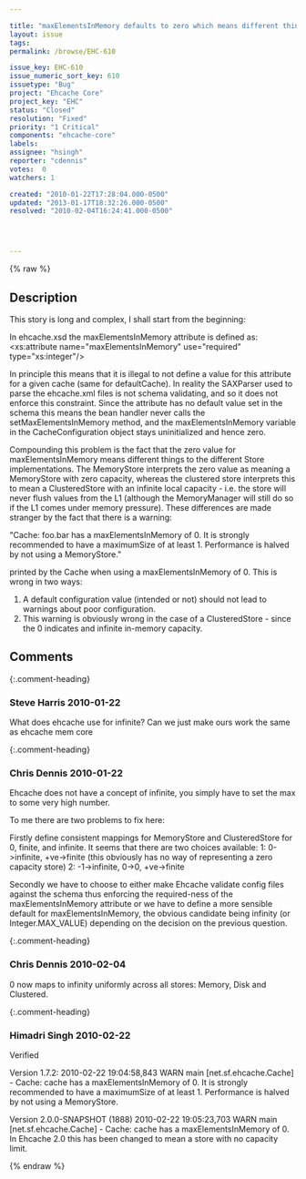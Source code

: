 ```yaml
---

title: "maxElementsInMemory defaults to zero which means different things to MemoryStore and ClusteredStore"
layout: issue
tags: 
permalink: /browse/EHC-610

issue_key: EHC-610
issue_numeric_sort_key: 610
issuetype: "Bug"
project: "Ehcache Core"
project_key: "EHC"
status: "Closed"
resolution: "Fixed"
priority: "1 Critical"
components: "ehcache-core"
labels: 
assignee: "hsingh"
reporter: "cdennis"
votes:  0
watchers: 1

created: "2010-01-22T17:28:04.000-0500"
updated: "2013-01-17T18:32:26.000-0500"
resolved: "2010-02-04T16:24:41.000-0500"




---
```


{% raw %}

## Description

<div markdown="1" class="description">

This story is long and complex, I shall start from the beginning:

In ehcache.xsd the maxElementsInMemory attribute is defined as: 
<xs:attribute name="maxElementsInMemory" use="required" type="xs:integer"/>

In principle this means that it is illegal to not define a value for this attribute for a given cache (same for defaultCache).  In reality the SAXParser used to parse the ehcache.xml files is not schema validating, and so it does not enforce this constraint.  Since the attribute has no default value set in the schema this means the bean handler never calls the setMaxElementsInMemory method, and the maxElementsInMemory variable in the CacheConfiguration object stays uninitialized and hence zero.

Compounding this problem is the fact that the zero value for maxElementsInMemory means different things to the different Store implementations.  The MemoryStore interprets the zero value as meaning a MemoryStore with zero capacity, whereas the clustered store interprets this to mean a ClusteredStore with an infinite local capacity - i.e. the store will never flush values from the L1 (although the MemoryManager will still do so if the L1 comes under memory pressure).  These differences are made stranger by the fact that there is a warning:

"Cache: foo.bar has a maxElementsInMemory of 0. It is strongly recommended to have a maximumSize of at least 1. Performance is halved by not using a MemoryStore."

printed by the Cache when using a maxElementsInMemory of 0.  This is wrong in two ways:

1. A default configuration value (intended or not) should not lead to warnings about poor configuration.
2. This warning is obviously wrong in the case of a ClusteredStore - since the 0 indicates and infinite in-memory capacity.

</div>

## Comments


{:.comment-heading}
### **Steve Harris** <span class="date">2010-01-22</span>

<div markdown="1" class="comment">

What does ehcache use for infinite?
Can we just make ours work the same as ehcache mem core

</div>


{:.comment-heading}
### **Chris Dennis** <span class="date">2010-01-22</span>

<div markdown="1" class="comment">

Ehcache does not have a concept of infinite, you simply have to set the max to some very high number.

To me there are two problems to fix here:

Firstly define consistent mappings for MemoryStore and ClusteredStore for 0, finite, and infinite.  It seems that there are two choices available:
1: 0->infinite, +ve->finite (this obviously has no way of representing a zero capacity store)
2: -1->infinite, 0->0, +ve->finite

Secondly we have to choose to either make Ehcache validate config files against the schema thus enforcing the required-ness of the maxElementsInMemory attribute or we have to define a more sensible default for maxElementsInMemory, the obvious candidate being infinity (or Integer.MAX\_VALUE) depending on the decision on the previous question.

</div>


{:.comment-heading}
### **Chris Dennis** <span class="date">2010-02-04</span>

<div markdown="1" class="comment">

0 now maps to infinity uniformly across all stores: Memory, Disk and Clustered.

</div>


{:.comment-heading}
### **Himadri Singh** <span class="date">2010-02-22</span>

<div markdown="1" class="comment">

Verified 

Version 1.7.2:
2010-02-22 19:04:58,843 WARN main [net.sf.ehcache.Cache] - Cache: cache has a maxElementsInMemory of 0. It is strongly recommended to have a maximumSize of at least 1. Performance is halved by not using a MemoryStore.

Version 2.0.0-SNAPSHOT (1888)
2010-02-22 19:05:23,703 WARN main [net.sf.ehcache.Cache] - Cache: cache has a maxElementsInMemory of 0.  In Ehcache 2.0 this has been changed to mean a store with no capacity limit.


</div>



{% endraw %}
